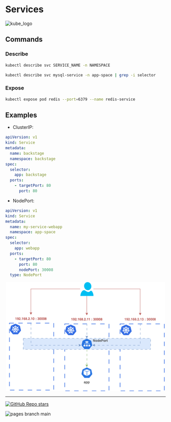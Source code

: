 
# Services

<p align="left"><img src="https://www.vectorlogo.zone/logos/kubernetes/kubernetes-icon.svg" width="80" alt="kube_logo"></p>

## Commands

### Describe

```sh
kubectl describe svc SERVICE_NAME -n NAMESPACE
```
```sh
kubectl describe svc mysql-service -n app-space | grep -i selector
```

### Expose

```sh
kubectl expose pod redis --port=6379 --name redis-service
```

## Examples

- ClusterIP:

```yaml
apiVersion: v1
kind: Service
metadata:
  name: backstage
  namespace: backstage
spec:
  selector:
    app: backstage
  ports:
    - targetPort: 80
      port: 80
```

- NodePort:

```yaml
apiVersion: v1
kind: Service
metadata:
  name: my-service-webapp
  namespace: app-space
spec:
  selector:
    app: webapp
  ports:
    - targetPort: 80
      port: 80
      nodePort: 30008
  type: NodePort
```

<p align="center"><img src="./img/k8s-services-nodeport.png" width="500" alt="k8s-services-nodeport"></p>

---

<p align="left"><a href="https://github.com/paulofponciano/k8s-daily-commands-and-troubleshoot"><img alt="GitHub Repo stars" src="https://img.shields.io/github/stars/paulofponciano/k8s-daily-commands-and-troubleshoot?label=k8s-daily-commands-and-troubleshoot&style=social"></a></p>

![pages branch main](https://github.com/paulofponciano/k8s-daily-commands-and-troubleshoot/actions/workflows/ci-gh-pages.yaml/badge.svg?branch=main)